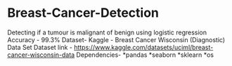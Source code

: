 # Breast-Cancer-Detection
Detecting if a tumour is malignant of benign using logistic regression
Accuracy - 99.3%
Dataset- Kaggle - Breast Cancer Wisconsin (Diagnostic) Data Set
Dataset link - https://www.kaggle.com/datasets/uciml/breast-cancer-wisconsin-data
Dependencies-
  *pandas
  *seaborn
  *sklearn
  *os

